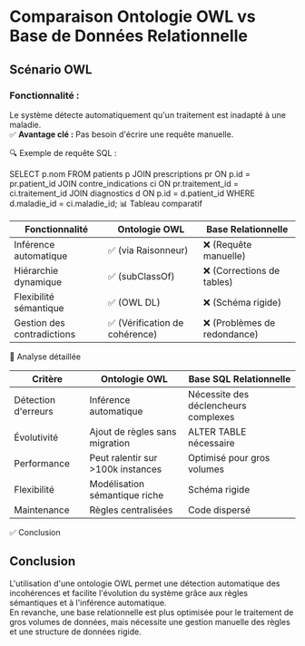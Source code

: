 # Comparaison Ontologie OWL vs Base de Données Relationnelle

## Scénario OWL
### Fonctionnalité :
Le système détecte automatiquement qu'un traitement est inadapté à une maladie.  
✅ **Avantage clé :** Pas besoin d'écrire une requête manuelle.


🔍 Exemple de requête SQL :

SELECT p.nom
FROM patients p
JOIN prescriptions pr ON p.id = pr.patient_id
JOIN contre_indications ci ON pr.traitement_id = ci.traitement_id
JOIN diagnostics d ON p.id = d.patient_id
WHERE d.maladie_id = ci.maladie_id;
📊 Tableau comparatif


| Fonctionnalité               | Ontologie OWL                    | Base Relationnelle            |
|------------------------------|-----------------------------------|-------------------------------|
| Inférence automatique         | ✅ (via Raisonneur)               | ❌ (Requête manuelle)         |
| Hiérarchie dynamique          | ✅ (subClassOf)                   | ❌ (Corrections de tables)    |
| Flexibilité sémantique        | ✅ (OWL DL)                       | ❌ (Schéma rigide)            |
| Gestion des contradictions    | ✅ (Vérification de cohérence)    | ❌ (Problèmes de redondance)  |

🔎 Analyse détaillée


| Critère                        | Ontologie OWL                       | Base SQL Relationnelle         |
|---------------------------------|--------------------------------------|--------------------------------|
| Détection d'erreurs            | Inférence automatique               | Nécessite des déclencheurs complexes |
| Évolutivité                    | Ajout de règles sans migration      | ALTER TABLE nécessaire         |
| Performance                    | Peut ralentir sur >100k instances    | Optimisé pour gros volumes    |
| Flexibilité                    | Modélisation sémantique riche       | Schéma rigide                 |
| Maintenance                    | Règles centralisées                 | Code dispersé                 |


✅ Conclusion
## Conclusion

L'utilisation d'une ontologie OWL permet une détection automatique des incohérences et facilite l'évolution du système grâce aux règles sémantiques et à l'inférence automatique.  
En revanche, une base relationnelle est plus optimisée pour le traitement de gros volumes de données, mais nécessite une gestion manuelle des règles et une structure de données rigide.

